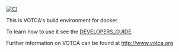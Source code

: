[![CI](https://github.com/votca/buildenv/workflows/CI/badge.svg)](https://github.com/votca/buildenv/actions?query=branch%3Agithub_actions+workflow%3ACI)

This is VOTCA's build environment for docker. 

To learn how to use it see the [DEVELOPERS_GUIDE](https://github.com/votca/votca/blob/master/share/doc/DEVELOPERS_GUIDE.rst).

Further information on VOTCA can be found at http://www.votca.org

